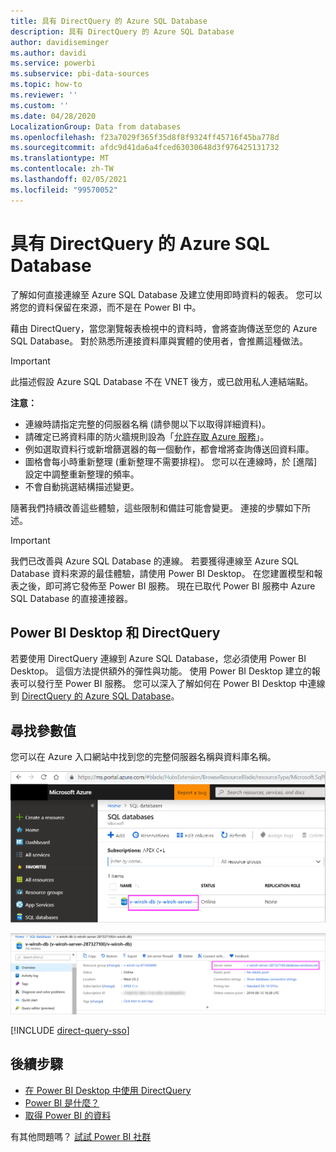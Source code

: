 ```yaml
---
title: 具有 DirectQuery 的 Azure SQL Database
description: 具有 DirectQuery 的 Azure SQL Database
author: davidiseminger
ms.author: davidi
ms.service: powerbi
ms.subservice: pbi-data-sources
ms.topic: how-to
ms.reviewer: ''
ms.custom: ''
ms.date: 04/28/2020
LocalizationGroup: Data from databases
ms.openlocfilehash: f23a7029f365f35d8f8f9324ff45716f45ba778d
ms.sourcegitcommit: afdc9d41da6a4fced63030648d3f976425131732
ms.translationtype: MT
ms.contentlocale: zh-TW
ms.lasthandoff: 02/05/2021
ms.locfileid: "99570052"
---
```

# <a name="azure-sql-database-with-directquery"></a>具有 DirectQuery 的 Azure SQL Database

了解如何直接連線至 Azure SQL Database 及建立使用即時資料的報表。 您可以將您的資料保留在來源，而不是在 Power BI 中。

藉由 DirectQuery，當您瀏覽報表檢視中的資料時，會將查詢傳送至您的 Azure SQL Database。 對於熟悉所連接資料庫與實體的使用者，會推薦這種做法。

> [!Important]
> 此描述假設 Azure SQL Database 不在 VNET 後方，或已啟用私人連結端點。

**注意：**

* 連線時請指定完整的伺服器名稱 (請參閱以下以取得詳細資料)。
* 請確定已將資料庫的防火牆規則設為「[允許存取 Azure 服務](/azure/sql-database/sql-database-networkaccess-overview#allow-azure-services)」。
* 例如選取資料行或新增篩選器的每一個動作，都會增將查詢傳送回資料庫。
* 圖格會每小時重新整理 (重新整理不需要排程)。 您可以在連線時，於 [進階] 設定中調整重新整理的頻率。
* 不會自動挑選結構描述變更。

隨著我們持續改善這些體驗，這些限制和備註可能會變更。 連接的步驟如下所述。

> [!Important]
> 我們已改善與 Azure SQL Database 的連線。  若要獲得連線至 Azure SQL Database 資料來源的最佳體驗，請使用 Power BI Desktop。  在您建置模型和報表之後，即可將它發佈至 Power BI 服務。  現在已取代 Power BI 服務中 Azure SQL Database 的直接連接器。

## <a name="power-bi-desktop-and-directquery"></a>Power BI Desktop 和 DirectQuery

若要使用 DirectQuery 連線到 Azure SQL Database，您必須使用 Power BI Desktop。 這個方法提供額外的彈性與功能。 使用 Power BI Desktop 建立的報表可以發行至 Power BI 服務。 您可以深入了解如何在 Power BI Desktop 中連線到 [ DirectQuery 的 Azure SQL Database](desktop-use-directquery.md)。

## <a name="find-parameter-values"></a>尋找參數值

您可以在 Azure 入口網站中找到您的完整伺服器名稱與資料庫名稱。

![新的 Azure 入口網站更新](media/service-azure-sql-database-with-direct-connect/azureportnew_update.png)

![Azure 入口網站更新](media/service-azure-sql-database-with-direct-connect/azureportal_update.png)

[!INCLUDE [direct-query-sso](../includes/direct-query-sso.md)]

## <a name="next-steps"></a>後續步驟

* [在 Power BI Desktop 中使用 DirectQuery](desktop-use-directquery.md)  
* [Power BI 是什麼？](../fundamentals/power-bi-overview.md)  
* [取得 Power BI 的資料](service-get-data.md)  

有其他問題嗎？ [試試 Power BI 社群](https://community.powerbi.com/)